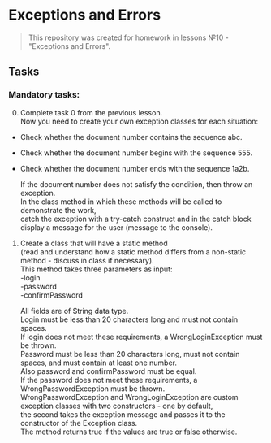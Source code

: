 # Exceptions and Errors

>This repository was created for homework in lessons №10 - "Exceptions and Errors".
## Tasks

### Mandatory tasks:
0. Complete task 0 from the previous lesson.  
   Now you need to create your own exception classes for each situation:  
- Check whether the document number contains the sequence abc.  
- Check whether the document number begins with the sequence 555.  
- Check whether the document number ends with the sequence 1a2b.
   
   If the document number does not satisfy the condition, then throw an exception.  
   In the class method in which these methods will be called to demonstrate the work,  
     catch the exception with a try-catch construct and in the catch block display a message for the user (message to the console).  
   
1. Create a class that will have a static method  
   (read and understand how a static method differs from a non-static method - discuss in class if necessary).  
   This method takes three parameters as input:  
   -login  
   -password  
   -confirmPassword
     
   All fields are of String data type.  
   Login must be less than 20 characters long and must not contain spaces.  
   If login does not meet these requirements, a WrongLoginException must be thrown.  
   Password must be less than 20 characters long, must not contain spaces, and must contain at least one number.  
   Also password and confirmPassword must be equal.  
   If the password does not meet these requirements, a WrongPasswordException must be thrown.  
   WrongPasswordException and WrongLoginException are custom exception classes with two constructors - one by default,  
      the second takes the exception message and passes it to the constructor of the Exception class.   
   The method returns true if the values ​​are true or false otherwise.  
